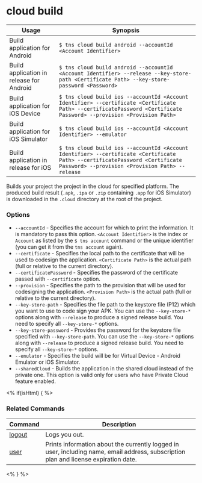 cloud build
==========

Usage | Synopsis
------|-------
Build application for Android | `$ tns cloud build android --accountId <Account Identifier>`
Build application in release for Android | `$ tns cloud build android --accountId <Account Identifier> --release --key-store-path <Certificate Path> --key-store-password <Password>`
Build application for iOS Device | `$ tns cloud build ios --accountId <Account Identifier> --certificate <Certificate Path> --certificatePassword <Certificate Password> --provision <Provision Path>`
Build application for iOS Simulator | `$ tns cloud build ios --accountId <Account Identifier> --emulator`
Build application in release for iOS | `$ tns cloud build ios --accountId <Account Identifier> --certificate <Certificate Path> --certificatePassword <Certificate Password> --provision <Provision Path> --release`

Builds your project the project in the cloud for specified platform. The produced build result (`.apk`, `.ipa` or `.zip` containing `.app` for iOS Simulator) is downloaded in the `.cloud` directory at the root of the project.

### Options
* `--accountId` - Specifies the account for which to print the information. It is mandatory to pass this option. `<Account Identifier>` is the index or `Account` as listed by the `$ tns account` command or the unique identifier (you can get it from the `tns account` again).
* `--certificate` - Specifies the local path to the certificate that will be used to codesign the application. `<Certificate Path>` is the actual path (full or relative to the current directory).
* `--certificatePassword` - Specifies the password of the certificate passed with `--certificate` option.
* `--provision` - Specifies the path to the provision that will be used for codesigning the application. `<Provision Path>` is the actual path (full or relative to the current directory).
* `--key-store-path` - Specifies the file path to the keystore file (P12) which you want to use to code sign your APK. You can use the `--key-store-*` options along with `--release` to produce a signed release build. You need to specify all `--key-store-*` options.
* `--key-store-password` - Provides the password for the keystore file specified with `--key-store-path`. You can use the `--key-store-*` options along with `--release` to produce a signed release build. You need to specify all `--key-store-*` options.
* `--emulator` - Specifies the build will be for Virtual Device - Android Emulator or iOS Simulator.
* `--sharedCloud` - Builds the application in the shared cloud instead of the private one. This option is valid only for users who have Private Cloud feature enabled.

<% if(isHtml) { %>
### Related Commands

Command | Description
----------|----------
[logout](logout.html) | Logs you out.
[user](user.html) | Prints information about the currently logged in user, including name, email address, subscription plan and license expiration date.
<% } %>
